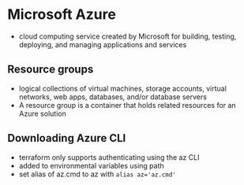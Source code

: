 # Microsoft Azure
- cloud computing service created by Microsoft for building, testing, deploying, and managing applications and services

## Resource groups
- logical collections of virtual machines, storage accounts, virtual networks, web apps, databases, and/or database servers
- A resource group is a container that holds related resources for an Azure solution

## Downloading Azure CLI
- terraform only supports authenticating using the az CLI
- added to environmental variables using path
- set alias of az.cmd to az with ``alias az='az.cmd'``

##
